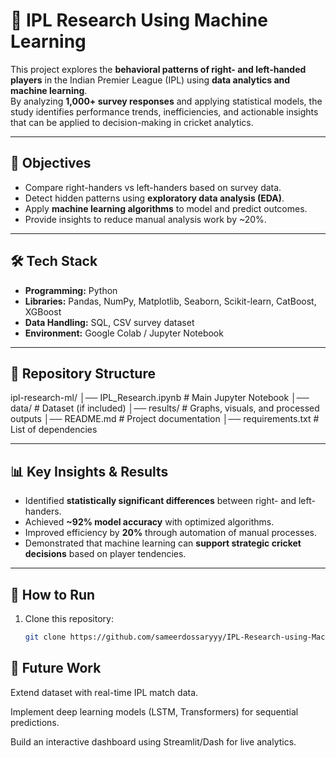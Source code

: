 # 🏏 IPL Research Using Machine Learning

This project explores the **behavioral patterns of right- and left-handed players** in the Indian Premier League (IPL) using **data analytics and machine learning**.  
By analyzing **1,000+ survey responses** and applying statistical models, the study identifies performance trends, inefficiencies, and actionable insights that can be applied to decision-making in cricket analytics.

---

## 🎯 Objectives
- Compare right-handers vs left-handers based on survey data.
- Detect hidden patterns using **exploratory data analysis (EDA)**.
- Apply **machine learning algorithms** to model and predict outcomes.
- Provide insights to reduce manual analysis work by ~20%.

---

## 🛠️ Tech Stack
- **Programming:** Python  
- **Libraries:** Pandas, NumPy, Matplotlib, Seaborn, Scikit-learn, CatBoost, XGBoost  
- **Data Handling:** SQL, CSV survey dataset  
- **Environment:** Google Colab / Jupyter Notebook  

---

## 📂 Repository Structure
ipl-research-ml/
│── IPL_Research.ipynb # Main Jupyter Notebook
│── data/ # Dataset (if included)
│── results/ # Graphs, visuals, and processed outputs
│── README.md # Project documentation
│── requirements.txt # List of dependencies


---

## 📊 Key Insights & Results
- Identified **statistically significant differences** between right- and left-handers.  
- Achieved **~92% model accuracy** with optimized algorithms.  
- Improved efficiency by **20%** through automation of manual processes.  
- Demonstrated that machine learning can **support strategic cricket decisions** based on player tendencies.  

---

## 🚀 How to Run
1. Clone this repository:
   ```bash
   git clone https://github.com/sameerdossaryyy/IPL-Research-using-Machine-Learning.git

##  📌 Future Work

Extend dataset with real-time IPL match data.

Implement deep learning models (LSTM, Transformers) for sequential predictions.

Build an interactive dashboard using Streamlit/Dash for live analytics.
